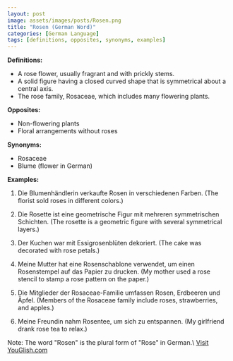 ```yaml
---
layout: post
image: assets/images/posts/Rosen.png
title: "Rosen (German Word)"
categories: [German Language]
tags: [definitions, opposites, synonyms, examples]
---
```


**Definitions:**

- A rose flower, usually fragrant and with prickly stems.
- A solid figure having a closed curved shape that is symmetrical about a central axis.
- The rose family, Rosaceae, which includes many flowering plants.

**Opposites:**

- Non-flowering plants
- Floral arrangements without roses

**Synonyms:**

- Rosaceae
- Blume (flower in German)

**Examples:**

1. Die Blumenhändlerin verkaufte Rosen in verschiedenen Farben.
   (The florist sold roses in different colors.)

2. Die Rosette ist eine geometrische Figur mit mehreren symmetrischen Schichten.
   (The rosette is a geometric figure with several symmetrical layers.)

3. Der Kuchen war mit Essigrosenblüten dekoriert.
   (The cake was decorated with rose petals.)

4. Meine Mutter hat eine Rosenschablone verwendet, um einen Rosenstempel auf das Papier zu drucken.
   (My mother used a rose stencil to stamp a rose pattern on the paper.)

5. Die Mitglieder der Rosaceae-Familie umfassen Rosen, Erdbeeren und Äpfel.
   (Members of the Rosaceae family include roses, strawberries, and apples.)

6. Meine Freundin nahm Rosentee, um sich zu entspannen.
   (My girlfriend drank rose tea to relax.)

Note: The word "Rosen" is the plural form of "Rose" in German.\ <a id="yg-widget-0" class="youglish-widget" data-query="Rosen" data-lang="german" data-components="8412" data-auto-start="0" data-bkg-color="theme_light" data-title="How%20to%20pronounce%20Rosen%20in%20German"  rel="nofollow" href="https://youglish.com">Visit YouGlish.com</a><script async src="https://youglish.com/public/emb/widget.js" charset="utf-8"></script>
